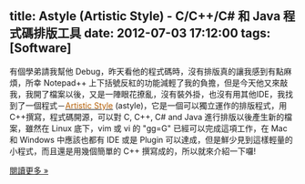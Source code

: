 title: Astyle (Artistic Style) - C/C++/C# 和 Java 程式碼排版工具
date: 2012-07-03 17:12:00
tags: [Software]
---

  

有個學弟請我幫他 Debug，昨天看他的程式碼時，沒有排版真的讓我感到有點麻煩，所幸 Notepad++ 上下括號反紅的功能減輕了我的負擔，但是今天他又來敲我，我開了檔案以後，又是一陣眼花撩亂，沒有裝外掛，也沒有用其他IDE，我找到了一個程式－[<span style="color: #b45f06;">Artistic Style</span>](http://astyle.sourceforge.net/) (astyle)，它是一個可以獨立運作的排版程式，用C++撰寫，程式碼開源，可以對 C, C++, C# and Java 進行排版以後產生新的檔案，雖然在 Linux 底下，vim 或 vi 的 "gg=G" 已經可以完成這項工作，在 Mac 和 Windows 中應該也都有 IDE 或是 Plugin 可以達成，但是鮮少見到這樣輕量的小程式，而且還是用幾個簡單的 C++ 撰寫成的，所以就來介紹一下囉!  

[閱讀更多 »](http://veckcode.blogspot.com/2012/07/astyle-artistic-style-ccc-java.html#more)